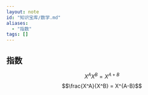 ```yaml
---
layout: note
id: "知识宝库/数学.md"
aliases:
  - "指数"
tags: []
---
```


## 指数

$$X^AX^B = X^{A+B}$$
$$\frac{X^A}{X^B} = X^{A-B}$$
